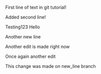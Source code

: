 First line of text in git tutorial!

Added second line!

Testing123 Hello

Another new line

Another edit is made right now

Once again another edit

This change was made on new_line branch
